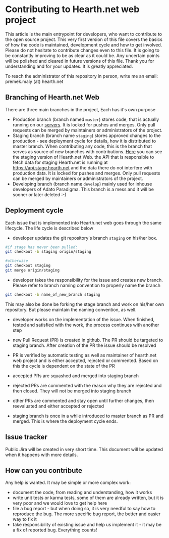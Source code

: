 # Contributing to Hearth.net web project

This article is the main entrypoint for developers, who want to contribute to the open source project. This very first 
version of this file covers the basics of how the code is maintained, development cycle and how to get involved. Please 
do not hesitate to contribute changes even to this file. It is going to be constantly improving to be as clear as it 
could be. Any uncertain points will be polished and cleared in future versions of this file. Thank you for understanding 
and for your updates. It is greatly appreciated. 

To reach the administrator of this repository in person, write me an email: premek.maly (at) hearth.net

## Branching of Hearth.net Web

There are three main branches in the project, Each has it's own purpose

* Production branch (branch named `master`) stores code, that is actually running on our [servers](https://www.hearth.net). 
It is locked for pushes and merges. Only pull requests can be merged by maintainers or administrators of the project.  
* Staging branch (branch name `staging`) stores approved changes to the production - see deployment cycle for details, how
it is distributed to master branch. When contributing any code, this is the branch that serves as source of new branches
with contributions. [Here](https://stage.hearth.net) you can see the staging version of Hearth.net Web. the API that is
responsible to fetch data for staging Hearth.net is running at https://api.stage.hearth.net and the data there do not 
interfere with production data. It is locked for pushes and merges. Only pull requests can be merged by maintainers or 
administrators of the project.
* Developing branch (branch name `develop`) mainly used for inhouse developers of Adato Paradigma. This branch is a mess
and it will be sooner or later deleted :-) 

## Deployment cycle

Each issue that is implemented into Hearth.net web goes through the same lifecycle. The life cycle is described below

* developer updates the git repository's branch `staging` on his/her box.
```bash
#if stage has never been pulled:
git checkout -b staging origin/staging

#otherwise
git checkout staging
git merge origin/staging
```
* developer takes the responsibility for the issue and creates new branch. Please refer to branch naming convention to 
properly name the branch  
```bash
git checkout -b name_of_new_branch staging
```
This may also be done be forking the stage branch and work on his/her own repository. But please maintain the naming 
convention, as well. 

* developer works on the implementation of the issue. When finished, tested and satisfied with the work, the process 
continues with another step

* new Pull Request (PR) is created in github. The PR should be targeted to staging branch. After creation of the PR the 
issue should be resolved

* PR is verified by automatic testing as well as maintainer of hearth.net web project and is either accepted, rejected 
or commented. Based on this the cycle is dependent on the state of the PR

* accepted PRs are squashed and merged into staging branch

* rejected PRs are commented with the reason why they are rejected and then closed. They will not be merged into staging 
branch 

* other PRs are commented and stay open until further changes, then reevaluated and either accepted or rejected

* staging branch is once in a while introduced to master branch as PR and merged. This is where the deployment cycle 
ends.

## Issue tracker 

Public Jira will be created in very short time. This document will be updated when it happens with more details.

## How can you contribute

Any help is wanted. It may be simple or more complex work: 
* document the code, from reading and understanding, how it works
* write unit tests or karma tests, some of them are already written, but it is very poor and we would love to get help 
here
* file a bug report - but when doing so, it is very needful to say how to reproduce the bug. The more specific bug report,
the better and easier way to fix it
* take responsibility of existing issue and help us implement it - it may be a fix of reported bug. Everything counts!

